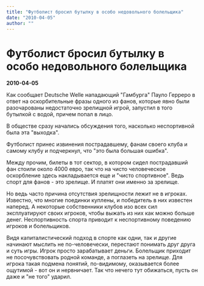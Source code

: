 ```yaml
---
title: "Футболист бросил бутылку в особо недовольного болельщика"
date: "2010-04-05"
author: ""
---
```


# Футболист бросил бутылку в особо недовольного болельщика

**2010-04-05** 

Как сообщает Deutsche Welle нападающий "Гамбурга" Пауло Герреро в ответ на оскорбительные фразы одного из фанов, которые явно были разочарованы недостаточно зрелищной игрой, запустил в того бутылкой с водой, причем попал в лицо.

В обществе сразу начались обсуждения того, насколько неспортивной была эта "выходка".

Футболист принес извинения пострадавшему, фанам своего клуба и самому клубу и подчеркнул, что "это была большая ошибка".

Между прочим, билеты в тот сектор, в котором сидел пострадавший фан стоили около 4000 евро, так что на чисто человеческое оскорбление здесь накладывается еще и "чисто спортивное". Ведь спорт для фанов - это зрелище. И платят они именно за зрелище.

Но ведь часто причина отсутствия зрелищности лежит не в игроках. Известно, что многие поединки куплены, и победитель в них известен наперед. А некоторые собственники клубов изо всех сил эксплуатируют своих игроков, чтобы выжать из них как можно больше денег. Неспортивность спорта приводит к неспортивному поведению игроков и болельщиков.

Видя капиталистический подход в спорте как одни, так и другие начинают мыслить не по-человечески, перестают понимать друг друга и суть игры. Игрок просто зарабатывает деньги. Болельщик приходит не посочувствовать родной команде, а поглазеть на зрелище. Для игрока такая подмена понятий, по-видимому, оказывается более ощутимой - вот он и нервничает. Так что нечего тут обижаться, пусть он даже и "не того" ударил.